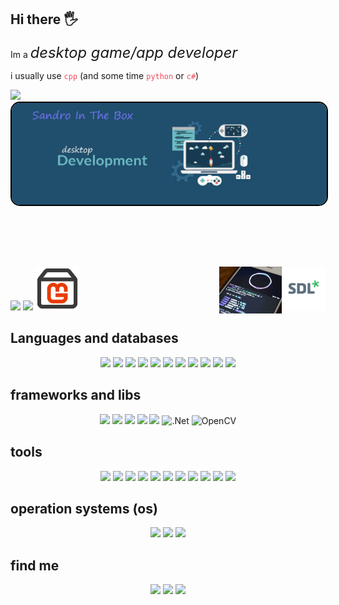 ## Hi there 🖐

<p>Im a <i style="font-size: 170%;">desktop game/app developer</i></p>
<p>i usually use <code style="color: #f2495a">cpp</code> (and some time <code style="color: #f2495a">python</code> or <code style="color: #f2495a">c#</code>)</p>
<div><img src="https://komarev.com/ghpvc/?imthesadra&color=blueviolet"></div>
<div align="center">  <img style="float: left; border-radius: 15px; border: black solid 2px;" src="./banner.jpg"></div>

```cpp
class User{
private:
	Nothing to see here...
public:
	string name = "Sadra";
	string lastName = "Georgi";
	string nickName = "Sandro In The Box";
	int age = 16;
	string languages[4] = {
		"cpp", "c",
		"python",
		"c#"
	};
}
```
<div>
	<div>
		<a href="https://coffeebede.com/SandroInTheBox"><img width="25%" class="img-fluid" src="https://coffeebede.ir/DashboardTemplateV2/app-assets/images/banner/default-yellow.svg"></a>
		<img src="./cat.gif" float="right" width="70px">
		<!-- <img src="https://i.imgur.com/2DrTn0Z.gif" align="right" width="70px"> -->
		<img src="./sdl.png" align="right" width="70px">
		<img src="./gl.gif" align="right" width="100px">
		<img src="./monogame.png" width="70px">
 		<br>
	</div>
</div>

Languages and databases
------
<div align="center">
	<img src="https://img.shields.io/badge/c%23-%23239120.svg?style=for-the-badge&logo=c-sharp&logoColor=white">
	<img src="https://img.shields.io/badge/C-00599C?style=for-the-badge&logo=c&logoColor=white">
	<img src="https://img.shields.io/badge/C%2B%2B-00599C?style=for-the-badge&logo=c%2B%2B&logoColor=white`">
	<img src="https://img.shields.io/badge/CSS3-1572B6?style=for-the-badge&logo=css3&logoColor=white">
	<img src="https://img.shields.io/badge/HTML5-E34F26?style=for-the-badge&logo=html5&logoColor=white">
	<img src="https://img.shields.io/badge/JavaScript-323330?style=for-the-badge&logo=javascript&logoColor=F7DF1E">
	<img src="https://img.shields.io/badge/PHP-777BB4?style=for-the-badge&logo=php&logoColor=white">
	<img src="https://img.shields.io/badge/Python-FFD43B?style=for-the-badge&logo=python&logoColor=blue">
	<img src="https://img.shields.io/badge/SQLite-07405E?style=for-the-badge&logo=sqlite&logoColor=white">
	<img src="https://img.shields.io/badge/json-5E5C5C?style=for-the-badge&logo=json&logoColor=white">
	<img src="https://img.shields.io/badge/MySQL-005C84?style=for-the-badge&logo=mysql&logoColor=white">
	
</div>

frameworks and libs
--
<div align="center">
<img src="https://img.shields.io/badge/Django-092E20?style=for-the-badge&logo=django&logoColor=green">
<!-- <img src="https://img.shields.io/badge/fastapi-109989?style=for-the-badge&logo=FASTAPI&logoColor=white"> -->
<img src="https://img.shields.io/badge/Flask-000000?style=for-the-badge&logo=flask&logoColor=white">
<img src="https://img.shields.io/badge/Numpy-777BB4?style=for-the-badge&logo=numpy&logoColor=white">
	<img src="https://img.shields.io/badge/p5%20js-ED225D?style=for-the-badge&logo=p5dotjs&logoColor=white">
	<!-- <img src="https://img.shields.io/badge/Qt-41CD52?style=for-the-badge&logo=qt&logoColor=white"> -->
	<!-- <img src="https://img.shields.io/badge/Vue.js-35495E?style=for-the-badge&logo=vuedotjs&logoColor=4FC08D"> -->
 <!-- <img src="https://img.shields.io/badge/pandas-%23150458.svg?style=for-the-badge&logo=pandas&logoColor=white"> -->
	<img src="https://img.shields.io/badge/OpenGL-FFFFFF?style=for-the-badge&logo=opengl">
 	<img alt=".Net" src="https://img.shields.io/badge/.NET-5C2D91?style=for-the-badge&logo=.net&logoColor=white"/>
	<img alt="OpenCV" src="https://img.shields.io/badge/opencv-%23white.svg?style=for-the-badge&logo=opencv&logoColor=white"/>
</div>

tools
--
<div align="center">
<img src="https://img.shields.io/badge/Font_Awesome-339AF0?style=for-the-badge&logo=fontawesome&logoColor=white">
<!-- <img src="https://img.shields.io/badge/Jupyter-F37626.svg?&style=for-the-badge&logo=Jupyter&logoColor=white"> -->

<img src="https://img.shields.io/badge/GitHub-100000?style=for-the-badge&logo=github&logoColor=white">
<img src="https://img.shields.io/badge/GIT-E44C30?style=for-the-badge&logo=git&logoColor=white">
<img src="https://img.shields.io/badge/Xampp-F37623?style=for-the-badge&logo=xampp&logoColor=white">
<img src="https://img.shields.io/badge/VSCode-0078D4?style=for-the-badge&logo=visual%20studio%20code&logoColor=white">
<img src="https://img.shields.io/badge/Visual_Studio-5C2D91?style=for-the-badge&logo=visual%20studio&logoColor=white">
<img src="https://img.shields.io/badge/sublime_text-%23575757.svg?&style=for-the-badge&logo=sublime-text&logoColor=important">
<img src="https://img.shields.io/badge/Unity-100000?style=for-the-badge&logo=unity&logoColor=white">
<img src="https://img.shields.io/badge/Bootstrap-563D7C?style=for-the-badge&logo=bootstrap&logoColor=white">
<img src="https://img.shields.io/badge/Aseprite-FFFFFF?style=for-the-badge&logo=Aseprite&logoColor=#7D929E">
<img src="https://img.shields.io/badge/adobe%20photoshop-%2331A8FF.svg?style=for-the-badge&logo=adobe%20photoshop&logoColor=white">
</div>

operation systems (os)
--
<div align="center">
	<img src="https://img.shields.io/badge/Ubuntu-E95420?style=for-the-badge&logo=ubuntu&logoColor=white">
	<img src="https://img.shields.io/badge/Windows-0078D6?style=for-the-badge&logo=windows&logoColor=white">
	<img src="https://img.shields.io/badge/Android-3DDC84?style=for-the-badge&logo=android&logoColor=white">
</div>

find me
--
<div align="center">
	<a href="https://discord.gg/RzxrR6bMMf"><img src="https://img.shields.io/badge/Discord-5865F2?style=for-the-badge&logo=discord&logoColor=white"></a>
	<a href="mailto: m.sadra.gorji@gmail.com"><img src="https://img.shields.io/badge/Gmail-D14836?style=for-the-badge&logo=gmail&logoColor=white"></a>
	<a href="https://editor.p5js.org/sadra-ZeRo/sketches">
		<img src="https://img.shields.io/badge/p5%20js-ED225D?style=for-the-badge&logo=p5dotjs&logoColor=white">
	</a>
</div>
